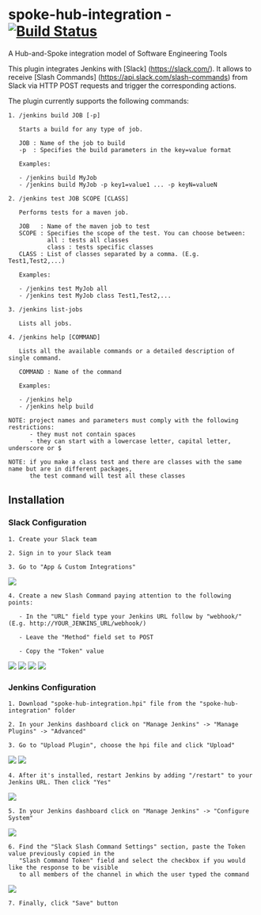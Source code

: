 # spoke-hub-integration - [![Build Status][jenkins-status]][jenkins-builds]
A Hub-and-Spoke integration model of Software Engineering Tools

This plugin integrates Jenkins with [Slack] (https://slack.com/).
It allows to receive [Slash Commands] (https://api.slack.com/slash-commands) from Slack via
HTTP POST requests and trigger the corresponding actions.

The plugin currently supports the following commands:

	1. /jenkins build JOB [-p]
	
	   Starts a build for any type of job.
	   
	   JOB : Name of the job to build
	   -p  : Specifies the build parameters in the key=value format
	   
	   Examples:
	   
	   - /jenkins build MyJob
	   - /jenkins build MyJob -p key1=value1 ... -p keyN=valueN
	   
	2. /jenkins test JOB SCOPE [CLASS]
	
	   Performs tests for a maven job.
	   
	   JOB   : Name of the maven job to test
	   SCOPE : Specifies the scope of the test. You can choose between:
	           all : tests all classes
	           class : tests specific classes
	   CLASS : List of classes separated by a comma. (E.g. Test1,Test2,...)
	   
	   Examples:
	   
	   - /jenkins test MyJob all
	   - /jenkins test MyJob class Test1,Test2,...
	   
	3. /jenkins list-jobs
	
	   Lists all jobs.
	   
	4. /jenkins help [COMMAND]
	
	   Lists all the available commands or a detailed description of single command.
	   
	   COMMAND : Name of the command
	   
	   Examples:
	   
	   - /jenkins help
	   - /jenkins help build
	   
	NOTE: project names and parameters must comply with the following restrictions:
	      - they must not contain spaces
	      - they can start with a lowercase letter, capital letter, underscore or $
	
	NOTE: if you make a class test and there are classes with the same name but are in different packages, 
	      the test command will test all these classes
	   
## Installation

### Slack Configuration

	1. Create your Slack team
	
	2. Sign in to your Slack team
	
	3. Go to "App & Custom Integrations"
	
<img src="extras/goto.png">
	
	4. Create a new Slash Command paying attention to the following points:
	   
	   - In the "URL" field type your Jenkins URL follow by "webhook/" (E.g. http://YOUR_JENKINS_URL/webhook/)
	   
	   - Leave the "Method" field set to POST
	   
	   - Copy the "Token" value
	   
<img src="extras/commandSettings1.png">

<img src="extras/commandSettings2.png">

<img src="extras/commandSettings3.png">

<img src="extras/commandSettings4.png">
	   
### Jenkins Configuration

	1. Download "spoke-hub-integration.hpi" file from the "spoke-hub-integration" folder

	2. In your Jenkins dashboard click on "Manage Jenkins" -> "Manage Plugins" -> "Advanced"
	
	3. Go to "Upload Plugin", choose the hpi file and click "Upload"
	
<img src="extras/jenkinsSettings1.png">
	
<img src="extras/jenkinsSettings2.png">
	
	4. After it's installed, restart Jenkins by adding "/restart" to your Jenkins URL. Then click "Yes"
	
<img src="extras/jenkinsRestart.png">
	
	5. In your Jenkins dashboard click on "Manage Jenkins" -> "Configure System"
	
<img src="extras/jenkinsSettings3.png">
	
	6. Find the "Slack Slash Command Settings" section, paste the Token value previously copied in the 
	   "Slash Command Token" field and select the checkbox if you would like the response to be visible 
	   to all members of the channel in which the user typed the command
	   
<img src="extras/jenkinsSettings4.png">
	
	7. Finally, click "Save" button
	
[jenkins-builds]: http://tommy:8080/job/SpokeHubPlugin/
[jenkins-status]: http://tommy:8080/buildStatus/icon?job=plugins/SpokeHubPlugin
